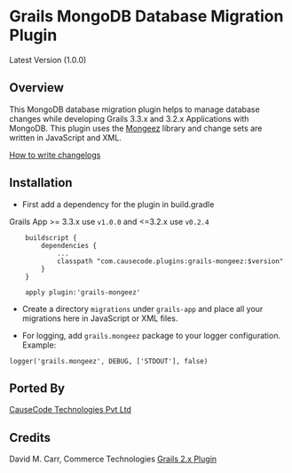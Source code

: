 # Grails MongoDB Database Migration Plugin
Latest Version (1.0.0)

## Overview 

This MongoDB database migration plugin helps to manage database changes while developing Grails 3.3.x and 3.2.x Applications with MongoDB.
This plugin uses the [Mongeez](https://github.com/mongeez/mongeez) library and change sets are written in JavaScript and XML.

[How to write changelogs](https://github.com/mongeez/mongeez/wiki/How-to-use-mongeez)


## Installation
 * First add a dependency for the plugin in build.gradle

Grails App >= 3.3.x use `v1.0.0` and <=3.2.x use `v0.2.4`
```
    buildscript {
        dependencies {
            ...
            classpath "com.causecode.plugins:grails-mongeez:$version"
        }
    }

    apply plugin:'grails-mongeez'
```


 * Create a directory `migrations` under `grails-app` and place all your migrations here in JavaScript or XML files.
 
 * For logging, add `grails.mongeez` package to your logger configuration. Example:

```
logger('grails.mongeez', DEBUG, ['STDOUT'], false)
```


## Ported By

[CauseCode Technologies Pvt Ltd](https://causecode.com/)

## Credits

David M. Carr, Commerce Technologies
[Grails 2.x Plugin](https://grails.org/plugin/mongeez)
